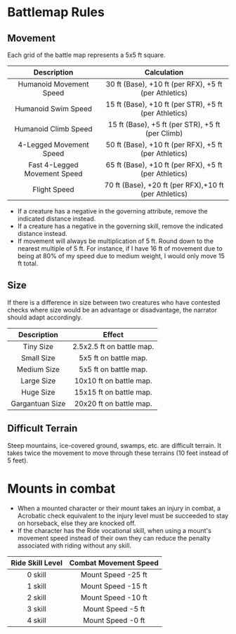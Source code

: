 # Battlemap Rules

## Movement

Each grid of the battle map represents a 5x5 ft square.

|         Description         |                      Calculation                      |
| :--------------------------: | :---------------------------------------------------: |
|   Humanoid Movement Speed   | 30 ft (Base), +10 ft (per RFX), +5 ft (per Athletics) |
|     Humanoid Swim Speed     | 15 ft (Base), +10 ft (per STR), +5 ft (per Athletics) |
|     Humanoid Climb Speed     |   15 ft (Base), +5 ft (per STR), +5 ft (per Climb)   |
|   4-Legged Movement Speed   | 50 ft (Base), +10 ft (per RFX), +5 ft (per Athletics) |
| Fast 4-Legged Movement Speed | 65 ft (Base), +10 ft (per RFX), +5 ft (per Athletics) |
|         Flight Speed         | 70 ft (Base), +20 ft (per RFX),+10 ft (per Athletics) |

- If a creature has a negative in the governing attribute, remove the indicated distance instead.
- If a creature has a negative in the governing skill, remove the indicated distance instead.
- If movement will always be multiplication of 5 ft. Round down to the nearest multiple of 5 ft. For instance, if I have 16 ft of movement due to being at 80% of my speed due to medium weight, I would only move 15 ft total.

## Size

If there is a difference in size between two creatures who have contested checks where size would be an advantage or disadvantage, the narrator should adapt accordingly.

|   Description   |          Effect          |
| :-------------: | :-----------------------: |
|    Tiny Size    | 2.5x2.5 ft on battle map. |
|   Small Size   |   5x5 ft on battle map.   |
|   Medium Size   |   5x5 ft on battle map.   |
|   Large Size   |  10x10 ft on battle map.  |
|    Huge Size    |  15x15 ft on battle map.  |
| Gargantuan Size |  20x20 ft on battle map.  |

## Difficult Terrain

Steep mountains, ice-covered ground, swamps, etc. are difficult terrain. It takes twice the movement to move through these terrains (10 feet instead of 5 feet).

# Mounts in combat

- When a mounted character or their mount takes an injury in combat, a Acrobatic check equivalent to the injury level must be succeeded to stay on horseback, else they are knocked off.
- If the character has the Ride vocational skill, when using a mount's movement speed instead of their own they can reduce the penalty associated with riding without any skill.

| Ride Skill Level | Combat Movement Speed |
| :---------------: | :-------------------: |
|      0 skill      |  Mount Speed -25 ft  |
|      1 skill      |  Mount Speed -15 ft  |
|      2 skill      |  Mount Speed -10 ft  |
|      3 skill      |   Mount Speed -5 ft   |
|      4 skill      |   Mount Speed -0 ft   |
